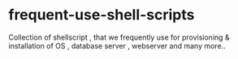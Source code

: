 # frequent-use-shell-scripts
Collection of shellscript , that we frequently use for  provisioning &amp; installation  of  OS , database server , webserver  and many more..
